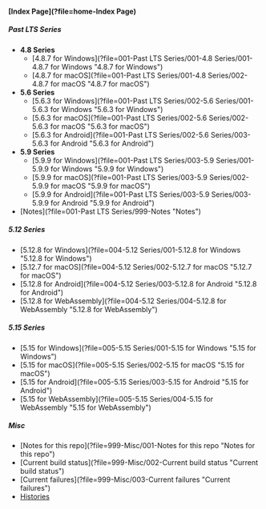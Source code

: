 
#### [Index Page](?file=home-Index Page)

##### Past LTS Series
- **4.8 Series**
    - [4.8.7 for Windows](?file=001-Past LTS Series/001-4.8 Series/001-4.8.7 for Windows "4.8.7 for Windows")
    - [4.8.7 for macOS](?file=001-Past LTS Series/001-4.8 Series/002-4.8.7 for macOS "4.8.7 for macOS")
- **5.6 Series**
    - [5.6.3 for Windows](?file=001-Past LTS Series/002-5.6 Series/001-5.6.3 for Windows "5.6.3 for Windows")
    - [5.6.3 for macOS](?file=001-Past LTS Series/002-5.6 Series/002-5.6.3 for macOS "5.6.3 for macOS")
    - [5.6.3 for Android](?file=001-Past LTS Series/002-5.6 Series/003-5.6.3 for Android "5.6.3 for Android")
- **5.9 Series**
    - [5.9.9 for Windows](?file=001-Past LTS Series/003-5.9 Series/001-5.9.9 for Windows "5.9.9 for Windows")
    - [5.9.9 for macOS](?file=001-Past LTS Series/003-5.9 Series/002-5.9.9 for macOS "5.9.9 for macOS")
    - [5.9.9 for Android](?file=001-Past LTS Series/003-5.9 Series/003-5.9.9 for Android "5.9.9 for Android")
- [Notes](?file=001-Past LTS Series/999-Notes "Notes")

##### 5.12 Series
- [5.12.8 for Windows](?file=004-5.12 Series/001-5.12.8 for Windows "5.12.8 for Windows")
- [5.12.7 for macOS](?file=004-5.12 Series/002-5.12.7 for macOS "5.12.7 for macOS")
- [5.12.8 for Android](?file=004-5.12 Series/003-5.12.8 for Android "5.12.8 for Android")
- [5.12.8 for WebAssembly](?file=004-5.12 Series/004-5.12.8 for WebAssembly "5.12.8 for WebAssembly")

##### 5.15 Series
- [5.15 for Windows](?file=005-5.15 Series/001-5.15 for Windows "5.15 for Windows")
- [5.15 for macOS](?file=005-5.15 Series/002-5.15 for macOS "5.15 for macOS")
- [5.15 for Android](?file=005-5.15 Series/003-5.15 for Android "5.15 for Android")
- [5.15 for WebAssembly](?file=005-5.15 Series/004-5.15 for WebAssembly "5.15 for WebAssembly")

##### Misc
- [Notes for this repo](?file=999-Misc/001-Notes for this repo "Notes for this repo")
- [Current build status](?file=999-Misc/002-Current build status "Current build status")
- [Current failures](?file=999-Misc/003-Current failures "Current failures")
- [Histories](?file=999-Misc/004-Histories "Histories")
